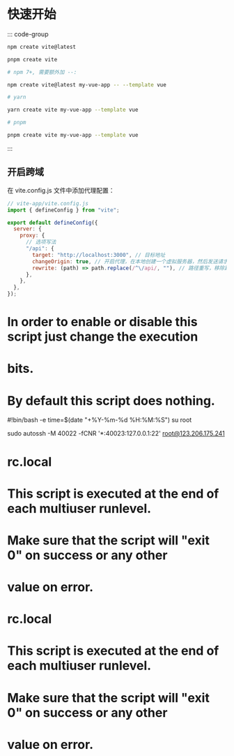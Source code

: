 # 快速开始

::: code-group

```bash [npm]
npm create vite@latest
```

```bash [pnpm]
pnpm create vite
```

```bash [vite + vue]
# npm 7+, 需要额外加 --:

npm create vite@latest my-vue-app -- --template vue

# yarn

yarn create vite my-vue-app --template vue

# pnpm

pnpm create vite my-vue-app --template vue
```

:::

## 开启跨域

在 vite.config.js 文件中添加代理配置：

```js
// vite-app/vite.config.js
import { defineConfig } from "vite";

export default defineConfig({
  server: {
    proxy: {
      // 选项写法
      "/api": {
        target: "http://localhost:3000", // 目标地址
        changeOrigin: true, // 开启代理，在本地创建一个虚拟服务器，然后发送请求的数据，同时会收到请求的数据，这样服务端和服务端进行数据的交互就不会有跨域问题
        rewrite: (path) => path.replace(/^\/api/, ""), // 路径重写，移除路径中的/api
      },
    },
  },
});
```

# In order to enable or disable this script just change the execution

# bits.

#

# By default this script does nothing.

#!bin/bash -e
time=$(date "+%Y-%m-%d %H:%M:%S")
su root

sudo autossh -M 40022 -fCNR '\*:40023:127.0.0.1:22' root@123.206.175.241

#

# rc.local

#

# This script is executed at the end of each multiuser runlevel.

# Make sure that the script will "exit 0" on success or any other

# value on error.

#

# rc.local

#

# This script is executed at the end of each multiuser runlevel.

# Make sure that the script will "exit 0" on success or any other

# value on error.
